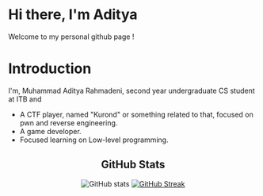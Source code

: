 # Hi there, I'm Aditya
Welcome to my personal github page !

# Introduction
I'm, Muhammad Aditya Rahmadeni, second year undergraduate CS student at ITB and 
- A CTF player, named "Kurond" or something related to that, focused on pwn and reverse engineering.
- A game developer.
- Focused learning on Low-level programming.

<div align="center">
  <h2>GitHub Stats</h2>
  
  ![GitHub stats](https://github-readme-stats.vercel.app/api?username=Kurosue&show_icons=true&theme=radical)
  [![GitHub Streak](https://streak-stats.demolab.com/?user=Kurosue)](https://git.io/streak-stats)
</div>
